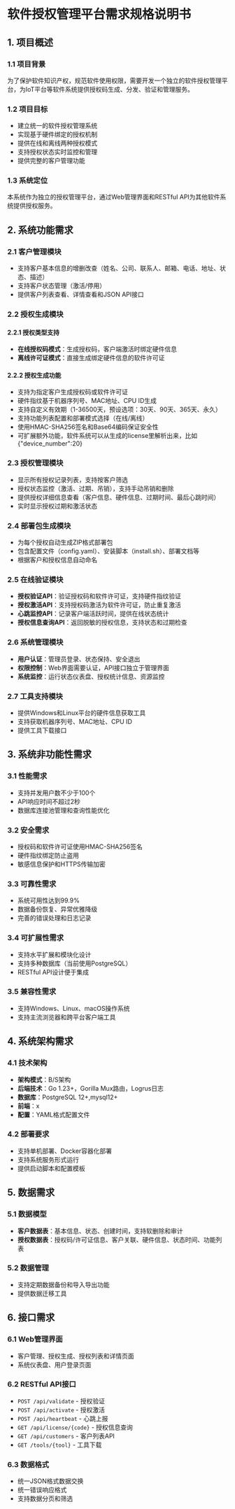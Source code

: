 # 软件授权管理平台需求规格说明书

## 1. 项目概述

### 1.1 项目背景
为了保护软件知识产权，规范软件使用权限，需要开发一个独立的软件授权管理平台，为IoT平台等软件系统提供授权码生成、分发、验证和管理服务。

### 1.2 项目目标
- 建立统一的软件授权管理系统
- 实现基于硬件绑定的授权机制
- 提供在线和离线两种授权模式
- 支持授权状态实时监控和管理
- 提供完整的客户管理功能

### 1.3 系统定位
本系统作为独立的授权管理平台，通过Web管理界面和RESTful API为其他软件系统提供授权服务。

## 2. 系统功能需求

### 2.1 客户管理模块
- 支持客户基本信息的增删改查（姓名、公司、联系人、邮箱、电话、地址、状态、描述）
- 支持客户状态管理（激活/停用）
- 提供客户列表查看、详情查看和JSON API接口

### 2.2 授权生成模块

#### 2.2.1 授权类型支持
- **在线授权码模式**：生成授权码，客户端激活时绑定硬件信息
- **离线许可证模式**：直接生成绑定硬件信息的软件许可证

#### 2.2.2 授权生成功能
- 支持为指定客户生成授权码或软件许可证
- 硬件指纹基于机器序列号、MAC地址、CPU ID生成
- 支持自定义有效期（1-36500天，预设选项：30天、90天、365天、永久）
- 支持功能列表配置和部署模式选择（在线/离线）
- 使用HMAC-SHA256签名和Base64编码保证安全性
- 可扩展额外功能，软件系统可以从生成的license里解析出来，比如{"device_number":20}

### 2.3 授权管理模块
- 显示所有授权记录列表，支持按客户筛选
- 授权状态监控（激活、过期、吊销），支持手动吊销和删除
- 提供授权详细信息查看（客户信息、硬件信息、过期时间、最后心跳时间）
- 实时显示授权过期和激活状态

### 2.4 部署包生成模块
- 为每个授权自动生成ZIP格式部署包
- 包含配置文件（config.yaml）、安装脚本（install.sh）、部署文档等
- 根据客户和授权信息自动命名

### 2.5 在线验证模块
- **授权验证API**：验证授权码和软件许可证，支持硬件指纹验证
- **授权激活API**：支持授权码激活为软件许可证，防止重复激活
- **心跳监控API**：记录客户端活跃时间，提供在线状态统计
- **授权信息查询API**：返回脱敏的授权信息，支持状态和过期检查

### 2.6 系统管理模块
- **用户认证**：管理员登录、状态保持、安全退出
- **权限控制**：Web界面需要认证，API接口独立于管理界面
- **系统监控**：运行状态仪表盘、授权统计信息、资源监控

### 2.7 工具支持模块
- 提供Windows和Linux平台的硬件信息获取工具
- 支持获取机器序列号、MAC地址、CPU ID
- 提供工具下载接口

## 3. 系统非功能性需求

### 3.1 性能需求
- 支持并发用户数不少于100个
- API响应时间不超过2秒
- 数据库连接池管理和查询性能优化

### 3.2 安全需求
- 授权码和软件许可证使用HMAC-SHA256签名
- 硬件指纹绑定防止盗用
- 敏感信息保护和HTTPS传输加密

### 3.3 可靠性需求
- 系统可用性达到99.9%
- 数据备份恢复、异常优雅降级
- 完善的错误处理和日志记录

### 3.4 可扩展性需求
- 支持水平扩展和模块化设计
- 支持多种数据库（当前使用PostgreSQL）
- RESTful API设计便于集成

### 3.5 兼容性需求
- 支持Windows、Linux、macOS操作系统
- 支持主流浏览器和跨平台客户端工具

## 4. 系统架构需求

### 4.1 技术架构
- **架构模式**：B/S架构
- **后端技术**：Go 1.23+，Gorilla Mux路由，Logrus日志
- **数据库**：PostgreSQL 12+,mysql12+
- **前端**：x
- **配置**：YAML格式配置文件

### 4.2 部署要求
- 支持单机部署、Docker容器化部署
- 支持系统服务形式运行
- 提供启动脚本和配置模板

## 5. 数据需求

### 5.1 数据模型
- **客户数据表**：基本信息、状态、创建时间，支持软删除和审计
- **授权数据表**：授权码/许可证信息、客户关联、硬件信息、状态时间、功能列表

### 5.2 数据管理
- 支持定期数据备份和导入导出功能
- 提供数据迁移工具

## 6. 接口需求

### 6.1 Web管理界面
- 客户管理、授权生成、授权列表和详情页面
- 系统仪表盘、用户登录页面

### 6.2 RESTful API接口
- `POST /api/validate` - 授权验证
- `POST /api/activate` - 授权激活  
- `POST /api/heartbeat` - 心跳上报
- `GET /api/license/{code}` - 授权信息查询
- `GET /api/customers` - 客户列表API
- `GET /tools/{tool}` - 工具下载

### 6.3 数据格式
- 统一JSON格式数据交换
- 统一错误响应格式
- 支持数据分页和筛选




